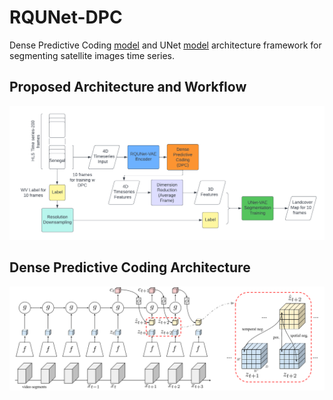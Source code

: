 # RQUNet-DPC
 
Dense Predictive Coding [model](https://github.com/TengdaHan/DPC) and UNet [model](https://github.com/jaxony/unet-pytorch) architecture framework for segmenting satellite images time series.<br>

## Proposed Architecture and Workflow
![Model Architecture](DPC_Flowchart.png) <br>

## Dense Predictive Coding Architecture
![Dense Predictive Coding](models/asset/arch.png) <br>




